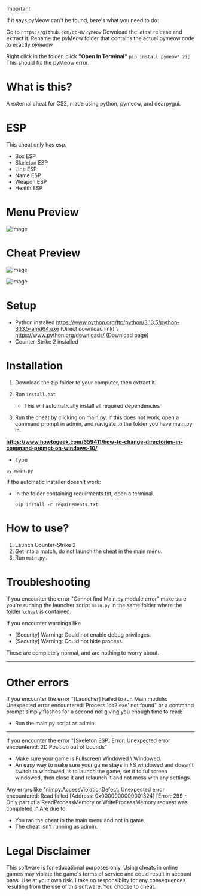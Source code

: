 >[!IMPORTANT]
If it says pyMeow can't be found, here's what you need to do:

Go to `https://github.com/qb-0/PyMeow` 
Download the latest release and extract it. Rename the pyMeow folder that contains the actual pymeow code to exactly *pymeow*

Right click in the folder, click **"Open In Terminal"** 
`pip install pymeow*.zip`
This should fix the pyMeow error.






# What is this?
A external cheat for CS2, made using python, pymeow, and dearpygui.


# ESP
This cheat only has esp.
- Box ESP
- Skeleton ESP
- Line ESP
- Name ESP
- Weapon ESP
- Health ESP

# Menu Preview
![image](https://github.com/user-attachments/assets/5fede9c6-9872-4e4d-ad70-a8b3c0206036)

# Cheat Preview

![image](https://github.com/user-attachments/assets/c2050099-2ca5-4200-b675-abc46a5d41a6)

![image](https://github.com/user-attachments/assets/88f15664-e4c9-4adf-83e8-69b7b199229b)


# Setup
- Python installed https://www.python.org/ftp/python/3.13.5/python-3.13.5-amd64.exe (Direct download link) \ https://www.python.org/downloads/ (Download page)
- Counter-Strike 2 installed


# Installation

1. Download the zip folder to your computer, then extract it.

2. Run `install.bat`
   - This will automatically install all required dependencies

3. Run the cheat by clicking on main.py, if this does not work, open a command prompt in admin, and navigate to the folder you have main.py in.

 **https://www.howtogeek.com/659411/how-to-change-directories-in-command-prompt-on-windows-10/**


- Type 

` py main.py `


If the automatic installer doesn't work:
- In the folder containing requirments.txt, open a terminal.

   `pip install -r requirements.txt`

# How to use?

1. Launch Counter-Strike 2
2. Get into a match, do not launch the cheat in the main menu.
3. Run `main.py.`


# Troubleshooting
If you encounter the error "Cannot find Main.py module error" make sure you're running the launcher script `main.py` in the same folder where the folder `\cheat` is contained.

If you encounter warnings like
- [Security] Warning: Could not enable debug privileges.
- [Security] Warning: Could not hide process.

These are completely normal, and are nothing to worry about.


--- 
# Other errors
If you encounter the error "[Launcher] Failed to run Main module: Unexpected error encountered: Process 'cs2.exe' not found" or a command prompt simply flashes for a second not giving you enough time to read:
- Run the main.py script as admin.

---

If you encounter the error "[Skeleton ESP] Error: Unexpected error encountered: 2D Position out of bounds" 
- Make sure your game is Fullscreen Windowed \ Windowed.
- An easy way to make sure your game stays in FS windowed and doesn't switch to windowed, is to launch the game, set it to fullscreen windowed, then close it and relaunch it and not mess with any settings.



Any errors like "nimpy.AccessViolationDefect: Unexpected error encountered: Read failed [Address: 0x0000000000001324] [Error: 299 - Only part of a ReadProcessMemory or WriteProcessMemory request was completed.]"
Are due to:
- You ran the cheat in the main menu and not in game.
- The cheat isn't running as admin.



# Legal Disclaimer
This software is for educational purposes only. Using cheats in online games may violate the game's terms of service and could result in account bans. Use at your own risk. I take no responsiblity for any consequences resulting from the use of this software. You choose to cheat.

